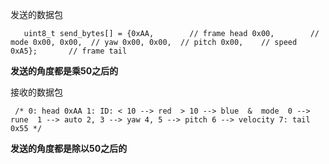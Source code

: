 发送的数据包

``   uint8_t send_bytes[] = {0xAA,        // frame head
                            0x00,        // mode
                            0x00, 0x00,  // yaw
                            0x00, 0x00,  // pitch
			    0x00,	 // speed
                            0xA5};       // frame tail``    

**发送的角度都是乘50之后的**

接收的数据包

`` /*
    0: head 0xAA
    1: ID: < 10 --> red  > 10 --> blue  &  mode  0 --> rune  1 --> auto
    2, 3 --> yaw
    4, 5 --> pitch
    6 --> velocity
    7: tail 0x55
    */``

**发送的角度都是除以50之后的**

